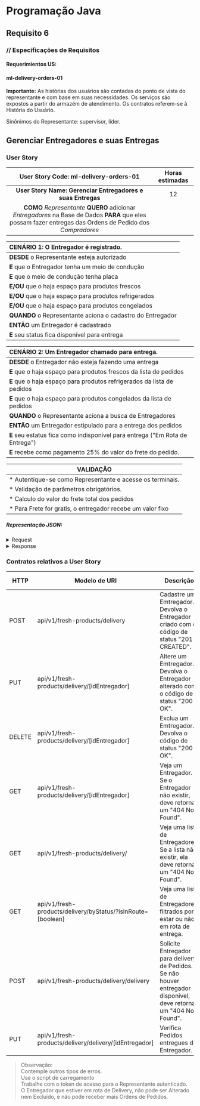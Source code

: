 # Programação Java
## Requisito 6
### // Especificações de Requisitos

#### Requerimientos US:
#### ml-delivery-orders-01

**Importante:**
As histórias dos usuários são contadas do ponto de vista do representante e com base em suas necessidades.
Os serviços são expostos a partir do armazém de atendimento. Os contratos referem-se à História do Usuário.

Sinônimos do Representante: supervisor, líder.

## Gerenciar Entregadores e suas Entregas
### User Story


|                                                           User Story Code: ml-delivery-orders-01                                                            | Horas estimadas |
|:-----------------------------------------------------------------------------------------------------------------------------------------------------------:|:---------------:|
|                                                 **User Story Name: Gerenciar Entregadores e suas Entregas**                                                 |       12        |
| **COMO** _Representante_ **QUERO** adicionar _Entregadores_ na Base de Dados **PARA** que eles possam fazer entregas das Ordens de Pedido dos _Compradores_ |                 |

| **CENÁRIO 1:** O Entregador é registrado.                  |
|:-----------------------------------------------------------|
| **DESDE** o Representante esteja autorizado                |
| **E** que o Entregador tenha um meio de condução           |
| **E** que o meio de condução tenha placa                   |
| **E/OU** que o haja espaço para produtos frescos            |
| **E/OU** que o haja espaço para produtos refrigerados      |
| **E/OU** que o haja espaço para produtos congelados        |
| **QUANDO** o Representante aciona o cadastro do Entregador |
| **ENTÃO** um Entregador é cadastrado                       |
| **E** seu status fica disponivel para entrega              |

| **CENÁRIO 2:** Um Entregador chamado para entrega.                           |
|:-----------------------------------------------------------------------------|
| **DESDE** o Entregador não esteja fazendo uma entrega                        |
| **E** que o haja espaço para produtos frescos da lista de pedidos            |
| **E** que o haja espaço para produtos refrigerados da lista de pedidos       |
| **E** que o haja espaço para produtos congelados da lista de pedidos      |
| **QUANDO** o Representante aciona a busca de Entregadores                    |
| **ENTÃO** um Entregador estipulado para a entrega dos pedidos                |
| **E** seu estatus fica como indisponível para entrega ("Em Rota de Entrega") |
| **E** recebe como pagamento 25% do valor do frete do pedido.                 |

| VALIDAÇÃO                                                  |
|------------------------------------------------------------|
| * Autentique-se como Representante e acesse os terminais.  |
| * Validação de parâmetros obrigatórios.                    |
| * Calculo do valor do frete total dos pedidos              |
| * Para Frete for gratis, o entregador recebe um valor fixo |

##### Representação JSON:
<details><summary>Request</summary><p>

Referente ao Entregador
```JSON
{
  "name": "String",
  "car_model": "String",
  "car_plate": "string",
  "fresh_max_quantity": "int",
  "frozen_max_quantity": "int",
  "cold_max_quantity": "int"
}
```

Referente a Lista de Entregas a serem feitas
```JSON
[
  {
    "id": "int"
  }
]
```
</p></details>

<details><summary>Response</summary><p>

```JSON
{
  "id": "int",
  "name": "Strting",
  "car_model": "String",
  "car_plate": "String",
  "delivery_order_list": [
    {
      "id": "int",
      "buyer_id": "int",
      "order_item_response_dtolist": [
        {
          "quantity": "int",
          "id_advertise": "int"
        }
      ],
      "order_status": "String",
      "shipping_rate": "float",
      "total_value": "float"
    }
  ],
  "in_route": "boolean",
  "payment_for_delivery": "float",
  "salary": "float"
}
```
</p></details>

### Contratos relativos a User Story
| HTTP   | Modelo de URI                                                | Descrição                                                                                                                | US-code               |
|--------|--------------------------------------------------------------|--------------------------------------------------------------------------------------------------------------------------|-----------------------|
| POST   | api/v1/fresh-products/delivery                               | Cadastre um Emtregador. Devolva o Entregador criado com o código de status "201 CREATED".                                | ml-delivery-orders-01 |
| PUT    | api/v1/fresh-products/delivery/[idEntregador]                | Altere um Emtregador. Devolva o Entregador alterado com o código de status "200 OK".                                     | ml-delivery-orders-01 |
| DELETE | api/v1/fresh-products/delivery/[idEntregador]                | Exclua um Emtregador. Devolva o código de status "200 OK".                                                               | ml-delivery-orders-01 |
| GET    | api/v1/fresh-products/delivery/[idEntregador]                | Veja um Entregador. <br>Se o Entregador não existir, deve retornar um "404 Not Found".                                   | ml-delivery-orders-01 |
| GET    | api/v1/fresh-products/delivery/                              | Veja uma lista de Entregadores. <br>Se a lista não existir, ela deve retornar um "404 Not Found".                        | ml-delivery-orders-01 |
| GET    | api/v1/fresh-products/delivery/byStatus/?isInRoute=[boolean] | Veja uma lista de Entregadores, filtrados por estar ou não em rota de entrega.                                           | ml-delivery-orders-01 |
| POST   | api/v1/fresh-products/delivery/delivery                      | Solicite Entregador para delivery de Pedidos. <br>Se não houver entregador disponivel, deve retornar um "404 Not Found". | ml-delivery-orders-01 |
| PUT    | api/v1/fresh-products/delivery/delivery/[idEntregador]       | Verifica Pedidos entregues do Entregador.                                                                                | ml-delivery-orders-01 |

> Observação:<br>
Contemple outros tipos de erros.<br>
Use o script de carregamento<br>
Trabalhe com o token de acesso para o Representante autenticado.<br>
O Entregador que estiver em rota de Delivery, não pode ser Alterado nem Excluído, e não pode receber mais Ordens de Pedidos.